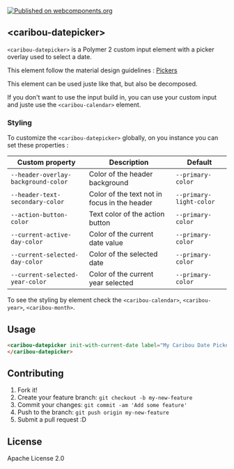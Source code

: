 [![Published on webcomponents.org](https://img.shields.io/badge/webcomponents.org-published-blue.svg)](https://beta.webcomponents.org/element/PolymerElements/caribou-datepicker)

## &lt;caribou-datepicker&gt;

`<caribou-datepicker>` is a Polymer 2 custom input element with a picker overlay used to select a date.

This element follow the material design guidelines : [Pickers](https://material.io/guidelines/components/pickers.html#pickers-usage)

This element can be used juste like that, but also be decomposed.

If you don't want to use the input build in, you can use your custom input and juste use the `<caribou-calendar>` element.

### Styling

To customize the `<caribou-datepicker>` globally, on you instance you can set these properties : 

Custom property | Description | Default
----------------|-------------|----------
`--header-overlay-background-color` | Color of the header background | `--primary-color`
`--header-text-secondary-color` | Color of the text not in focus in the header | `--primary-light-color`
`--action-button-color`| Text color of the action button | `--primary-color`
`--current-active-day-color`| Color of the current date value | `--primary-color`
`--current-selected-day-color`| Color of the selected date | `--primary-color`
`--current-selected-year-color`| Color of the current year selected | `--primary-color`


To see the styling by element check the `<caribou-calendar>`, `<caribou-year>`, `<caribou-month>`.

## Usage

<!---
```
<custom-element-demo>
  <template>
    <script src="../webcomponentsjs/webcomponents-lite.js"></script>
    <link href="https://fonts.googleapis.com/css?family=Roboto" rel="stylesheet">
    <link rel="import" href="caribou-datepicker.html">
    <style>html{font-family: 'Roboto', sans-serif; height:500px;}</style>
    <next-code-block></next-code-block>
  </template>
</custom-element-demo>
```
-->

```html
<caribou-datepicker init-with-current-date label="My Caribou Date Picker" error-massage="Oops.. You are out of time !">
</caribou-datepicker>
```

## Contributing
1. Fork it!
2. Create your feature branch: `git checkout -b my-new-feature`
3. Commit your changes: `git commit -am 'Add some feature'`
4. Push to the branch: `git push origin my-new-feature`
5. Submit a pull request :D


## License
Apache License 2.0

